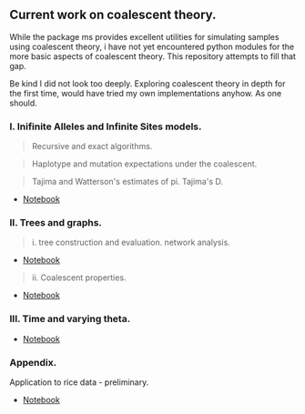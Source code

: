 ## Current work on coalescent theory.

While the package ms provides excellent utilities for simulating samples
using coalescent theory, i have not yet encountered python modules for the more 
basic aspects of coalescent theory. This repository attempts to fill that gap.

Be kind I did not look too deeply. Exploring coalescent theory in depth for the 
first time, would have tried my own implementations anyhow. As one should.

### I. Inifinite Alleles and Infinite Sites models.

> Recursive and exact algorithms. 

> Haplotype and mutation expectations under the coalescent. 

> Tajima and Watterson's estimates of pi. Tajima's D.

- [Notebook](https://nbviewer.jupyter.org/github/SantosJGND/Coalescent/blob/master/Models_coalescence.ipynb)

### II. Trees and graphs.

> i. tree construction and evaluation. network analysis.

- [Notebook](https://nbviewer.jupyter.org/github/SantosJGND/Coalescent/blob/master/Trees_and_graphs.ipynb)	

> ii. Coalescent properties.

- [Notebook](https://nbviewer.jupyter.org/github/SantosJGND/Coalescent/blob/master/Coalescence_probability.ipynb)


### III. Time and varying theta.

- [Notebook](https://nbviewer.jupyter.org/github/SantosJGND/Coalescent/blob/master/Time.ipynb)


### Appendix. 

Application to rice data - preliminary.

- [Notebook](https://nbviewer.jupyter.org/github/SantosJGND/Coalescent/blob/master/vcf_application_rice.ipynb)

